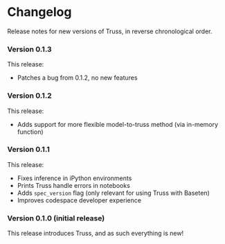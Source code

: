 # Changelog

Release notes for new versions of Truss, in reverse chronological order.

### Version 0.1.3

This release:

* Patches a bug from 0.1.2, no new features

### Version 0.1.2

This release:

* Adds support for more flexible model-to-truss method (via in-memory function)

### Version 0.1.1

This release:

* Fixes inference in iPython environments
* Prints Truss handle errors in notebooks
* Adds `spec_version` flag (only relevant for using Truss with Baseten)
* Improves codespace developer experience

### Version 0.1.0 (initial release)

This release introduces Truss, and as such everything is new!
